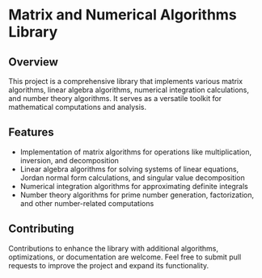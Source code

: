 # Matrix and Numerical Algorithms Library

## Overview
This project is a comprehensive library that implements various matrix algorithms, linear algebra algorithms, numerical integration calculations, and number theory algorithms. It serves as a versatile toolkit for mathematical computations and analysis.

## Features
- Implementation of matrix algorithms for operations like multiplication, inversion, and decomposition
- Linear algebra algorithms for solving systems of linear equations, Jordan normal form calculations, and singular value decomposition
- Numerical integration algorithms for approximating definite integrals
- Number theory algorithms for prime number generation, factorization, and other number-related computations

## Contributing
Contributions to enhance the library with additional algorithms, optimizations, or documentation are welcome. Feel free to submit pull requests to improve the project and expand its functionality.
